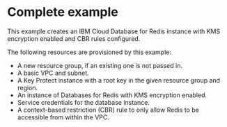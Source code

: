 # Complete example

This example creates an IBM Cloud Database for Redis instance with KMS encryption enabled and CBR rules configured.

The following resources are provisioned by this example:

- A new resource group, if an existing one is not passed in.
- A basic VPC and subnet.
- A Key Protect instance with a root key in the given resource group and region.
- An instance of Databases for Redis with KMS encryption enabled.
- Service credentials for the database instance.
- A context-based restriction (CBR) rule to only allow Redis to be accessible from within the VPC.

